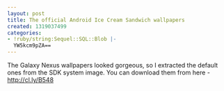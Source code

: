 ```yaml
---
layout: post
title: The official Android Ice Cream Sandwich wallpapers
created: 1319037499
categories:
- !ruby/string:Sequel::SQL::Blob |-
  YW5kcm9pZA==
---
```

The Galaxy Nexus wallpapers looked gorgeous, so I extracted the default ones from the SDK system image. 
You can download them from here - http://cl.ly/B548
